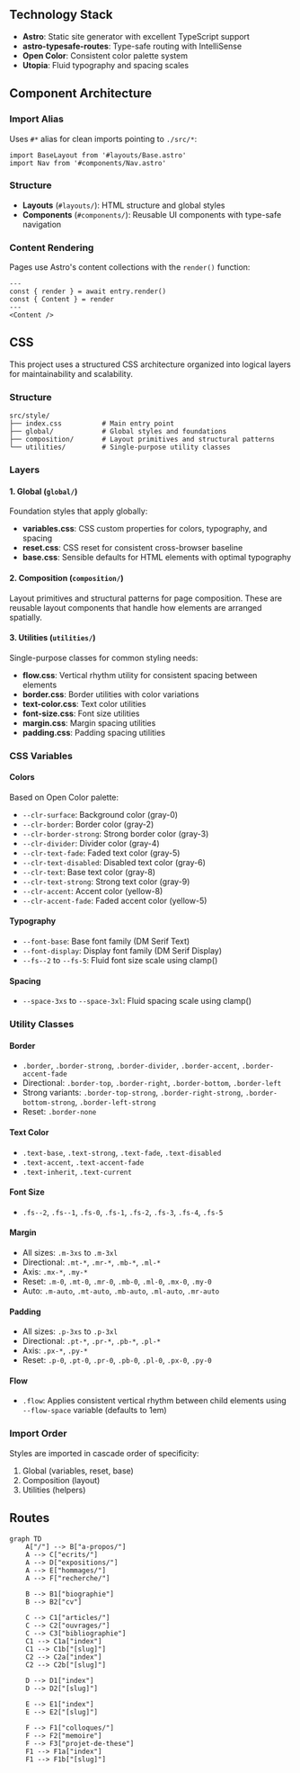 ## Technology Stack

- **Astro**: Static site generator with excellent TypeScript support
- **astro-typesafe-routes**: Type-safe routing with IntelliSense
- **Open Color**: Consistent color palette system
- **Utopia**: Fluid typography and spacing scales

## Component Architecture

### Import Alias
Uses `#*` alias for clean imports pointing to `./src/*`:
```astro
import BaseLayout from '#layouts/Base.astro'
import Nav from '#components/Nav.astro'
```

### Structure
- **Layouts** (`#layouts/`): HTML structure and global styles
- **Components** (`#components/`): Reusable UI components with type-safe navigation

### Content Rendering
Pages use Astro's content collections with the `render()` function:
```astro
---
const { render } = await entry.render()
const { Content } = render
---
<Content />
```

## CSS

This project uses a structured CSS architecture organized into logical layers for maintainability and scalability.

### Structure

```
src/style/
├── index.css          # Main entry point
├── global/            # Global styles and foundations
├── composition/       # Layout primitives and structural patterns
└── utilities/         # Single-purpose utility classes
```

### Layers

#### 1. Global (`global/`)

Foundation styles that apply globally:

- **variables.css**: CSS custom properties for colors, typography, and spacing
- **reset.css**: CSS reset for consistent cross-browser baseline
- **base.css**: Sensible defaults for HTML elements with optimal typography

#### 2. Composition (`composition/`)

Layout primitives and structural patterns for page composition. These are reusable layout components that handle how elements are arranged spatially.

#### 3. Utilities (`utilities/`)

Single-purpose classes for common styling needs:

- **flow.css**: Vertical rhythm utility for consistent spacing between elements
- **border.css**: Border utilities with color variations
- **text-color.css**: Text color utilities
- **font-size.css**: Font size utilities
- **margin.css**: Margin spacing utilities
- **padding.css**: Padding spacing utilities

### CSS Variables

#### Colors

Based on Open Color palette:

- `--clr-surface`: Background color (gray-0)
- `--clr-border`: Border color (gray-2)
- `--clr-border-strong`: Strong border color (gray-3)
- `--clr-divider`: Divider color (gray-4)
- `--clr-text-fade`: Faded text color (gray-5)
- `--clr-text-disabled`: Disabled text color (gray-6)
- `--clr-text`: Base text color (gray-8)
- `--clr-text-strong`: Strong text color (gray-9)
- `--clr-accent`: Accent color (yellow-8)
- `--clr-accent-fade`: Faded accent color (yellow-5)

#### Typography

- `--font-base`: Base font family (DM Serif Text)
- `--font-display`: Display font family (DM Serif Display)
- `--fs--2` to `--fs-5`: Fluid font size scale using clamp()

#### Spacing

- `--space-3xs` to `--space-3xl`: Fluid spacing scale using clamp()

### Utility Classes

#### Border

- `.border`, `.border-strong`, `.border-divider`, `.border-accent`, `.border-accent-fade`
- Directional: `.border-top`, `.border-right`, `.border-bottom`, `.border-left`
- Strong variants: `.border-top-strong`, `.border-right-strong`, `.border-bottom-strong`, `.border-left-strong`
- Reset: `.border-none`

#### Text Color

- `.text-base`, `.text-strong`, `.text-fade`, `.text-disabled`
- `.text-accent`, `.text-accent-fade`
- `.text-inherit`, `.text-current`

#### Font Size

- `.fs--2`, `.fs--1`, `.fs-0`, `.fs-1`, `.fs-2`, `.fs-3`, `.fs-4`, `.fs-5`

#### Margin

- All sizes: `.m-3xs` to `.m-3xl`
- Directional: `.mt-*`, `.mr-*`, `.mb-*`, `.ml-*`
- Axis: `.mx-*`, `.my-*`
- Reset: `.m-0`, `.mt-0`, `.mr-0`, `.mb-0`, `.ml-0`, `.mx-0`, `.my-0`
- Auto: `.m-auto`, `.mt-auto`, `.mb-auto`, `.ml-auto`, `.mr-auto`

#### Padding

- All sizes: `.p-3xs` to `.p-3xl`
- Directional: `.pt-*`, `.pr-*`, `.pb-*`, `.pl-*`
- Axis: `.px-*`, `.py-*`
- Reset: `.p-0`, `.pt-0`, `.pr-0`, `.pb-0`, `.pl-0`, `.px-0`, `.py-0`

#### Flow

- `.flow`: Applies consistent vertical rhythm between child elements using `--flow-space` variable (defaults to 1em)

### Import Order

Styles are imported in cascade order of specificity:

1. Global (variables, reset, base)
2. Composition (layout)
3. Utilities (helpers)

## Routes

```mermaid
graph TD
    A["/"] --> B["a-propos/"]
    A --> C["ecrits/"]
    A --> D["expositions/"]
    A --> E["hommages/"]
    A --> F["recherche/"]

    B --> B1["biographie"]
    B --> B2["cv"]

    C --> C1["articles/"]
    C --> C2["ouvrages/"]
    C --> C3["bibliographie"]
    C1 --> C1a["index"]
    C1 --> C1b["[slug]"]
    C2 --> C2a["index"]
    C2 --> C2b["[slug]"]

    D --> D1["index"]
    D --> D2["[slug]"]

    E --> E1["index"]
    E --> E2["[slug]"]

    F --> F1["colloques/"]
    F --> F2["memoire"]
    F --> F3["projet-de-these"]
    F1 --> F1a["index"]
    F1 --> F1b["[slug]"]
```

